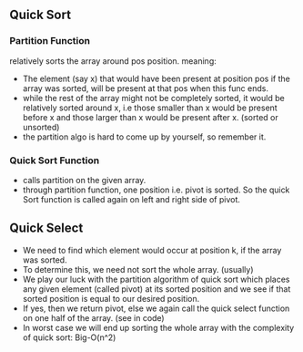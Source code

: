 ## Quick Sort
### Partition Function
relatively sorts the array around pos position. meaning:
- The element (say x) that would have been present at position pos if the array was sorted, will be present at that pos when this func ends.
- while the rest of the array might not be completely sorted, it would be relatively sorted around x, i.e those smaller than x would be present before x and those larger than x would be present after x. (sorted or unsorted)
- the partition algo is hard to come up by yourself, so remember it.
### Quick Sort Function
- calls partition on the given array.
- through partition function, one position i.e. pivot is sorted. So the quick Sort function is called again on left and right side of pivot.
## Quick Select
- We need to find which element would occur at position k, if the array was sorted.
- To determine this, we need not sort the whole array. (usually)
- We play our luck with the partition algorithm of quick sort which places any given element (called pivot) at its sorted position and we see if that sorted position is equal to our desired position. 
- If yes, then we return pivot, else we again call the quick select function on one half of the array. (see in code)
- In worst case we will end up sorting the whole array with the complexity of quick sort: Big-O(n^2)

